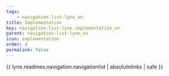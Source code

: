 ```yaml
---
tags: 
    - navigation-list-lyne_en
title: Implementation
key: navigation-list-lyne-implementation_en
parent: navigation-list-lyne_en
icon: implementation
order: 4
permalink: false  
---
```

{{ lyne.readmes.navigation.navigationlist | absolutelinks | safe }}


